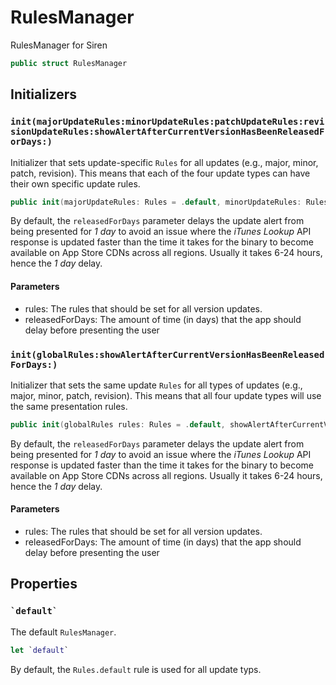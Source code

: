 # RulesManager

RulesManager for Siren

``` swift
public struct RulesManager
```

## Initializers

### `init(majorUpdateRules:minorUpdateRules:patchUpdateRules:revisionUpdateRules:showAlertAfterCurrentVersionHasBeenReleasedForDays:)`

Initializer that sets update-specific `Rules` for all updates (e.g., major, minor, patch, revision).
This means that each of the four update types can have their own specific update rules.

``` swift
public init(majorUpdateRules: Rules = .default, minorUpdateRules: Rules = .default, patchUpdateRules: Rules = .default, revisionUpdateRules: Rules = .default, showAlertAfterCurrentVersionHasBeenReleasedForDays releasedForDays: Int = 1)
```

By default, the `releasedForDays` parameter delays the update alert from being presented for *1 day*
to avoid an issue where the *iTunes Lookup* API response is updated faster than the time it takes for the binary
to become available on App Store CDNs across all regions. Usually it takes 6-24 hours, hence the *1 day* delay.

> 

#### Parameters

  - rules: The rules that should be set for all version updates.
  - releasedForDays: The amount of time (in days) that the app should delay before presenting the user

### `init(globalRules:showAlertAfterCurrentVersionHasBeenReleasedForDays:)`

Initializer that sets the same update `Rules` for all types of updates (e.g., major, minor, patch, revision).
This means that all four update types will use the same presentation rules.

``` swift
public init(globalRules rules: Rules = .default, showAlertAfterCurrentVersionHasBeenReleasedForDays releasedForDays: Int = 1)
```

By default, the `releasedForDays` parameter delays the update alert from being presented for *1 day*
to avoid an issue where the *iTunes Lookup* API response is updated faster than the time it takes for the binary
to become available on App Store CDNs across all regions. Usually it takes 6-24 hours, hence the *1 day* delay.

> 

#### Parameters

  - rules: The rules that should be set for all version updates.
  - releasedForDays: The amount of time (in days) that the app should delay before presenting the user

## Properties

### `` `default` ``

The default `RulesManager`.

``` swift
let `default`
```

By default, the `Rules.default` rule is used for all update typs.
